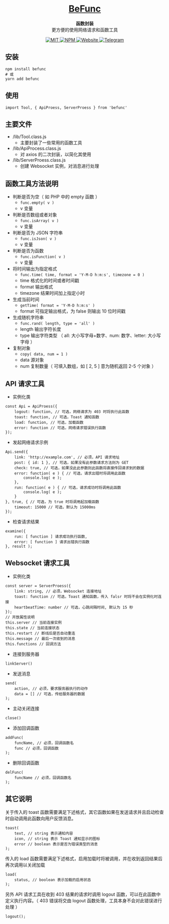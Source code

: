 <h1 align="center">
    <a href="https://github.com/LinnBenson/BeFunc">
        BeFunc
    </a>
</h1>
<p align="center">
    <strong>函数封装</strong>
    <br />
    更方便的使用网络请求和函数工具
</p>
<p align="center">
    <a href="https://github.com/LinnBenson/BeFunc/blob/main/LICENSE">
        <img src="https://img.shields.io/badge/license-MIT-blue?style=for-the-badge&logo=javascript&logoColor=%23F3F3F3&labelColor=%231f2328&color=%231f883d" alt="MIT" />
    </a>
    <a href="https://www.npmjs.com/package/befunc">
        <img src="https://img.shields.io/npm/v/befunc?style=for-the-badge&logo=npm&logoColor=%23F3F3F3&label=NPM&labelColor=%231f2328&color=%231f883d" alt="NPM" />
    </a>
    <a href="https://bemiun.com">
        <img src="https://img.shields.io/badge/SITE-BEMIUN-blue?style=for-the-badge&logo=coursera&logoColor=%23F3F3F3&labelColor=%231f2328&color=%231f883d" alt="Website" />
    </a>
    <a href="https://t.me/Beichuan">
        <img src="https://img.shields.io/badge/TG-beichuan-blue?style=for-the-badge&logo=telegram&logoColor=%23F3F3F3&labelColor=%231f2328&color=%231f883d" alt="Telegram" />
    </a>
</p>

## 安装
```
npm install befunc
# 或
yarn add befunc
```

## 使用
```
import Tool, { ApiProess, ServerProess } from 'befunc'
```

## 主要文件
- /lib/Tool.class.js
  - 主要封装了一些常用的函数工具
- /lib/ApiProcess.class.js
  - 对 axios 的二次封装，以简化其使用
- /lib/ServerProess.class.js
  - 创建 Websocket 实例，对消息进行处理

## 函数工具方法说明
- 判断是否为空（ 如 PHP 中的 empty 函数 ）
  - `func.empty( v )`
  - v 变量
- 判断是否数组或者对象
  - `func.isArray( v )`
  - v 变量
- 判断是否为 JSON 字符串
  - `func.isJson( v )`
  - v 变量
- 判断是否为函数
  - `func.isFunction( v )`
  - v 变量
- 将时间输出为指定格式
  - `func.time( time, format = 'Y-M-D h:m:s', timezone = 0 )`
  - time 格式化的时间或者时间戳
  - format 输出格式
  - timezone 结果时间加上指定小时
- 生成当前时间
  - `getTime( format = 'Y-M-D h:m:s' )`
  - format 可指定输出格式，为 false 则输出 10 位时间戳
- 生成随机字符串
  - `func.rand( length, type = 'all' )`
  - length 输出字符长度
  - type 输出字符类型 （ all: 大小写字母+数字、num: 数字、letter: 大小写字母 ）
- 复制对象
  - `copy( data, num = 1 )`
  - data 源对象
  - num 复制数量（ 可填入数组，如 [ 2, 5 ] 意为随机返回 2-5 个对象 ）

## API 请求工具
- 实例化类
```
const Api = ApiProess({
    logout: function, // 可选，网络请求为 403 时将执行此函数
    toast: function, // 可选，Toast 通知函数
    load: function, // 可选，加载函数
    error: function // 可选，网络请求错误执行函数
});
```
- 发起网络请求示例
```
Api.send({
    link: 'http://example.com', // 必须，API 请求地址
    post: { id: 1 }, // 可选，如果没有此参数请求方法则为 GET
    check: true, // 可选，如果没此此参数则此函数将直接传回请求到的数据
    error: function( e ) { // 可选，请求出错时将调用此函数
        console.log( e );
    },
    run: function( e ) { // 可选，请求成功时将调用此函数
        console.log( e );
    }
}, true, { // 可选，为 true 时将调用起加载函数
    timeout: 15000 // 可选，默认为 15000ms
});
```
- 检查请求结果
```
examine({
    run: [ function ] 请求成功执行函数,
    error: [ function ] 请求出错执行函数
}, result );
```

## Websocket 请求工具
- 实例化类
```
const server = ServerProess({
    link: string, // 必须，Websocket 连接地址
    toast: function // 可选，Toast 通知函数，传入 falsr 时将不会在实例化时连接
    heartbeatTime: number // 可选，心跳间隔时间, 默认为 15 秒
});
// 开放属性说明
this.server // 当前连接实例
this.state // 当前连接状态
this.restart // 断线后是否自动重连
this.message // 最后一次收到的消息
this.functions // 回调方法
```
- 连接到服务器
```
linkServer()
```
- 发送消息
```
send(
    action, // 必须，要求服务器执行的动作
    data = [] // 可选，传给服务器的数据
);
```
- 主动关闭连接
```
close()
```
- 添加回调函数
```
addFunc(
    funcName, // 必须，回调函数名
    func // 必须，回调函数
);
```
- 删除回调函数
```
delFunc(
    funcName // 必须，回调函数名
);
```

## 其它说明
关于传入的 toast 函数需要满足下述格式，其它函数如果在发送请求并且启动检查时自动调用此函数向用户反馈消息。
```
toast(
    text, // string 表示通知内容
    icon, // string 表示 Toast 通知显示的图标
    error // boolean 表示是否为错误类型的消息
);
```
传入的 load 函数需要满足下述格式，启用加载时将被调用，并在收到返回结果后再次调用以关闭加载
```
load(
    status, // boolean 表示加载的启用状态
);
```
另外 API 请求工具在收到 403 结果的请求时调用 logout 函数，可以在此函数中定义执行内容。（ 403 错误将交由 logout 函数处理，工具本身不会对此错误进行处理 ）
```
logout();
```